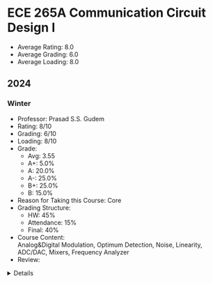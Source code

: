 # ECE 265A Communication Circuit Design I 
- Average Rating: 8.0
- Average Grading: 6.0
- Average Loading: 8.0
## 2024
### Winter
- Professor: Prasad S.S. Gudem
- Rating: 8/10
- Grading: 6/10
- Loading: 8/10
- Grade:
  - Avg: 3.55
  - A+: 5.0%
  - A: 20.0%
  - A-: 25.0%
  - B+: 25.0%
  - B: 15.0%
- Reason for Taking this Course: Core
- Grading Structure:
  - HW: 45%
  - Attendance: 15%
  - Final: 40%
- Course Content:  
Analog&Digital Modulation, Optimum Detection, Noise, Linearity, ADC/DAC, Mixers, Frequency Analyzer
- Review:  
<details>
EC78必修課，範圍是RF系統設計，同樣應該也不會有其他program的人想來修XD。

教授是前Qualcomm大佬，在業界的經驗非常豐富，人脈也很廣，2020年帶著他在業界的經驗回來教265系列，結果因為教得太難哀鴻遍野，至今還在校正回歸。但不得不說雖然教的很難，但全部上完之後會對RF系統設計有非常清楚的了解，也會知道很多學校和業界在設計上考量的點的差異。

教授秉持著學到東西比分數重要的精神，整個學期只出3次作業和一個final。作業由於也是全自創，難度非常大，很需要靠助教或通靈之術。Final是完全open book，可以直接帶電腦去考試，反正題目問ChatGPT也不會有答案。雖然難度還是很大，但由於隨著時間過去能參考的考古題越來越多，所以應該不會像前2年那麼痛苦。

順帶一提265B之後又會回到電路設計的範疇，個人覺得有點可惜，因為265A可能已經嚇跑很多人了。(但265C算是不要求先修265B，可以休息一個學期再回來學power amplifier)。
</details>
